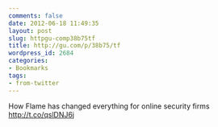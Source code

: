 ```yaml
---
comments: false
date: 2012-06-18 11:49:35
layout: post
slug: httpgu-comp38b75tf
title: http://gu.com/p/38b75/tf
wordpress_id: 2684
categories:
- Bookmarks
tags:
- from-twitter
---
```


How Flame has changed everything for online security firms http://t.co/qslDNJ6j
